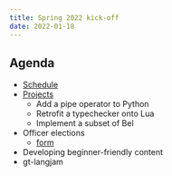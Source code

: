 ```yaml
---
title: Spring 2022 kick-off
date: 2022-01-18
---
```


## Agenda

- [Schedule](/wiki/schedule)
- [Projects](/wiki/projects)
  - Add a pipe operator to Python
  - Retrofit a typechecker onto Lua
  - Implement a subset of Bel
- Officer elections
  - [form](https://forms.gle/5u91eNQ4qp1gFRDj9)
- Developing beginner-friendly content
- gt-langjam
